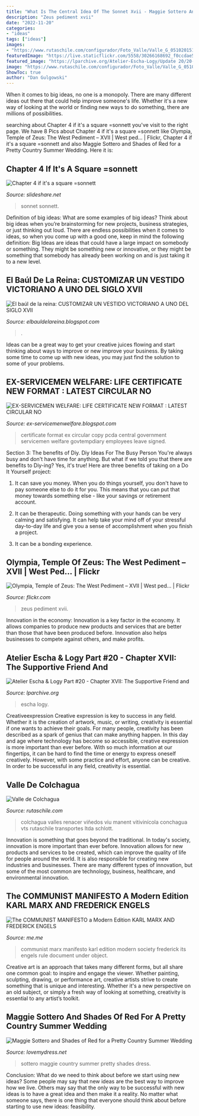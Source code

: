 ```yaml
---
title: "What Is The Central Idea Of The Sonnet Xvii - Maggie Sottero And Shades Of Red For A Pretty Country Summer Wedding"
description: "Zeus pediment xvii"
date: "2022-11-20"
categories:
- "ideas"
tags: ["ideas"]
images:
- "https://www.rutaschile.com/configurador/Foto_Valle/Valle_G_05102015122809.jpg"
featuredImage: "https://live.staticflickr.com/5558/30266168692_f0ccdae573_b.jpg"
featured_image: "https://lparchive.org/Atelier-Escha-Logy/Update 20/20-escha_1003.jpg"
image: "https://www.rutaschile.com/configurador/Foto_Valle/Valle_G_05102015122809.jpg"
ShowToc: true
author: "Dan Gulgowski"
---
```



When it comes to big ideas, no one is a monopoly. There are many different ideas out there that could help improve someone's life. Whether it's a new way of looking at the world or finding new ways to do something, there are millions of possibilities. 

	

		
searching about Chapter 4 if it&#039;s a square =sonnett you've visit to the right page. We have 8 Pics about Chapter 4 if it&#039;s a square =sonnett like Olympia, Temple of Zeus: The West Pediment – XVII | West ped… | Flickr, Chapter 4 if it&#039;s a square =sonnett and also Maggie Sottero and Shades of Red for a Pretty Country Summer Wedding. Here it is:
		
    
## Chapter 4 If It&#039;s A Square =sonnett

<img loading=lazy src="https://image.slidesharecdn.com/chapter4ifitsasquaresonnett-110906133857-phpapp01/95/chapter-4-if-its-a-square-sonnett-5-728.jpg?cb=1315322681" onerror="this.onerror=null;this.src='https://tse3.mm.bing.net/th?id=OIP.rsEJyatLPL9eu44nX11ZzgHaFj&amp;pid=15.1';" alt="Chapter 4 if it&#039;s a square =sonnett">

_Source: slideshare.net_

>sonnet sonnett. 

	

Definition of big ideas: What are some examples of big ideas?
Think about big ideas when you’re brainstorming for new projects, business strategies, or just thinking out loud. There are endless possibilities when it comes to ideas, so when you come up with a good one, keep in mind the following definition: 
Big Ideas are ideas that could have a large impact on somebody or something. They might be something new or innovative, or they might be something that somebody has already been working on and is just taking it to a new level.

    
## El Baúl De La Reina: CUSTOMIZAR UN VESTIDO VICTORIANO A UNO DEL SIGLO XVII

<img loading=lazy src="http://3.bp.blogspot.com/-AX_VBh9yuIw/UJlOztHd7eI/AAAAAAAAAWU/KcbJBiM-v-g/s1600/S7302601.JPG" onerror="this.onerror=null;this.src='https://tse3.mm.bing.net/th?id=OIP._ry4hbCpC5YDHQG4C2KjZAHaJ4&amp;pid=15.1';" alt="El baúl de la reina: CUSTOMIZAR UN VESTIDO VICTORIANO A UNO DEL SIGLO XVII">

_Source: elbauldelareina.blogspot.com_

>. 

	

Ideas can be a great way to get your creative juices flowing and start thinking about ways to improve or new improve your business. By taking some time to come up with new ideas, you may just find the solution to some of your problems.

    
## EX-SERVICEMEN WELFARE: LIFE CERTIFICATE NEW FORMAT : LATEST CIRCULAR NO

<img loading=lazy src="https://lh6.googleusercontent.com/proxy/g6yiTmB1N3J4Eookf5dQcjFFe6cVVvz5Lv6QwEcCFz1gB_00fNsooLUgi35_U92jHdye94JTYvBo_WxNM5pKbNDoJOujzHMTUU33D9Ru8ZB3oYM=w1200-h630-p-k-no-nu" onerror="this.onerror=null;this.src='https://tse1.mm.bing.net/th?id=OIP.Zq1MNDU0FayCFxYSmXz5-QHaHs&amp;pid=15.1';" alt="EX-SERVICEMEN WELFARE: LIFE CERTIFICATE NEW FORMAT : LATEST CIRCULAR NO">

_Source: ex-servicemenwelfare.blogspot.com_

>certificate format ex circular copy pcda central government servicemen welfare govtempdiary employees leave signed. 

	

Section 3: The benefits of Diy.
Diy Ideas For The Busy Person
You're always busy and don't have time for anything. But what if we told you that there are benefits to Diy-ing? Yes, it's true! Here are three benefits of taking on a Do It Yourself project:

1. It can save you money. When you do things yourself, you don't have to pay someone else to do it for you. This means that you can put that money towards something else - like your savings or retirement account.

2. It can be therapeutic. Doing something with your hands can be very calming and satisfying. It can help take your mind off of your stressful day-to-day life and give you a sense of accomplishment when you finish a project.

3. It can be a bonding experience.

    
## Olympia, Temple Of Zeus: The West Pediment – XVII | West Ped… | Flickr

<img loading=lazy src="https://live.staticflickr.com/5558/30266168692_f0ccdae573_b.jpg" onerror="this.onerror=null;this.src='https://tse2.mm.bing.net/th?id=OIP.IjFCmF903xVneczV62nqYAHaEB&amp;pid=15.1';" alt="Olympia, Temple of Zeus: The West Pediment – XVII | West ped… | Flickr">

_Source: flickr.com_

>zeus pediment xvii. 

	

Innovation in the economy:
Innovation is a key factor in the economy. It allows companies to produce new products and services that are better than those that have been produced before. Innovation also helps businesses to compete against others, and make profits.

    
## Atelier Escha &amp; Logy Part #20 - Chapter XVII: The Supportive Friend And

<img loading=lazy src="https://lparchive.org/Atelier-Escha-Logy/Update 20/20-escha_1003.jpg" onerror="this.onerror=null;this.src='https://tse3.mm.bing.net/th?id=OIP.EahcYcMWzLWH4VIE_tsTPwHaEN&amp;pid=15.1';" alt="Atelier Escha &amp; Logy Part #20 - Chapter XVII: The Supportive Friend and">

_Source: lparchive.org_

>escha logy. 

	

Creativeexpression
Creative expression is key to success in any field. Whether it is the creation of artwork, music, or writing, creativity is essential if one wants to achieve their goals. For many people, creativity has been described as a spark of genius that can make anything happen. In this day and age where technology has become so accessible, creative expression is more important than ever before. With so much information at our fingertips, it can be hard to find the time or energy to express oneself creatively. However, with some practice and effort, anyone can be creative. In order to be successful in any field, creativity is essential.

    
## Valle De Colchagua

<img loading=lazy src="https://www.rutaschile.com/configurador/Foto_Valle/Valle_G_05102015122809.jpg" onerror="this.onerror=null;this.src='https://tse2.mm.bing.net/th?id=OIP.rU8uuha3-ObJkBaKnIgMOQHaEK&amp;pid=15.1';" alt="Valle de Colchagua">

_Source: rutaschile.com_

>colchagua valles renacer viñedos viu manent vitivinícola conchagua vts rutaschile transportes ltda schlott. 

	

Innovation is something that goes beyond the traditional. In today's society, innovation is more important than ever before. Innovation allows for new products and services to be created, which can improve the quality of life for people around the world. It is also responsible for creating new industries and businesses. There are many different types of innovation, but some of the most common are technology, business, healthcare, and environmental innovation.

    
## The COMMUNIST MANIFESTO A Modern Edition KARL MARX AND FREDERICK ENGELS

<img loading=lazy src="https://pics.me.me/thumb_the-communist-manifesto-a-modern-edition-karl-marx-and-frederick-22229947.png" onerror="this.onerror=null;this.src='https://tse2.mm.bing.net/th?id=OIP.0xB2gczZgQll0ZAXuX27_wAAAA&amp;pid=15.1';" alt="The COMMUNIST MANIFESTO a Modern Edition KARL MARX AND FREDERICK ENGELS">

_Source: me.me_

>communist marx manifesto karl edition modern society frederick its engels rule document under object. 

	

Creative art is an approach that takes many different forms, but all share one common goal: to inspire and engage the viewer. Whether painting, sculpting, drawing, or performance art, creative artists strive to create something that is unique and interesting. Whether it's a new perspective on an old subject, or simply a fresh way of looking at something, creativity is essential to any artist’s toolkit.

    
## Maggie Sottero And Shades Of Red For A Pretty Country Summer Wedding

<img loading=lazy src="https://www.lovemydress.net/wp-content/uploads/2014/10/wpid315275-014-maggie-sottero-red-country-garden-wedding.jpg" onerror="this.onerror=null;this.src='https://tse3.mm.bing.net/th?id=OIP.OC3aSYKHh4ddpb1rgGBOPAHaFP&amp;pid=15.1';" alt="Maggie Sottero and Shades of Red for a Pretty Country Summer Wedding">

_Source: lovemydress.net_

>sottero maggie country summer pretty shades dress. 

	

Conclusion: What do we need to think about before we start using new ideas?
Some people may say that new ideas are the best way to improve how we live. Others may say that the only way to be successful with new ideas is to have a great idea and then make it a reality. No matter what someone says, there is one thing that everyone should think about before starting to use new ideas: feasibility.

